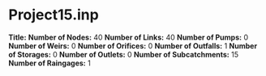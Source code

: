 # Project15.inp
**Title:** 
**Number of Nodes:** 40
**Number of Links:** 40
**Number of Pumps:** 0
**Number of Weirs:** 0
**Number of Orifices:** 0
**Number of Outfalls:** 1
**Number of Storages:** 0
**Number of Outlets:** 0
**Number of Subcatchments:** 15
**Number of Raingages:** 1
